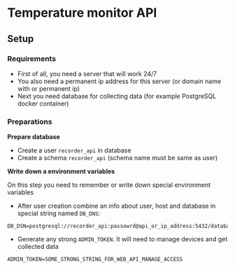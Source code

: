 # Temperature monitor API





## Setup

### Requirements

* First of all, you need a server that will work 24/7
* You also need a permanent ip address for this server (or domain name with or permanent ip)
* Next you need database for collecting data (for example PostgreSQL docker container)

### Preparations

**Prepare database**
* Create a user `recorder_api` in database
* Create a schema `recorder_api` (schema name must be same as user)

**Write down a environment variables**

On this step you need to remember or write down special environment variables

* After user creation combine an info about user, host and database in special string named `DB_DNS`:
```dotenv
DB_DSN=postgresql://recorder_api:passowrd@api_or_ip_address:5432/databasename
```
* Generate any strong `ADMIN_TOKEN`. It will need to manage devices and get collected data
```dotenv
ADMIN_TOKEN=SOME_STRONG_STRING_FOR_WEB_API_MANAGE_ACCESS
```